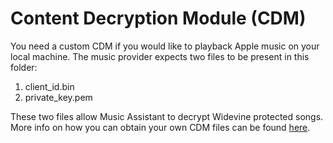 # Content Decryption Module (CDM)
You need a custom CDM if you would like to playback Apple music on your local machine. The music provider expects two files to be present in this folder:

1. client_id.bin
2. private_key.pem

These two files allow Music Assistant to decrypt Widevine protected songs. More info on how you can obtain your own CDM files can be found [here](https://www.ismailzai.com/blog/picking-the-widevine-locks).